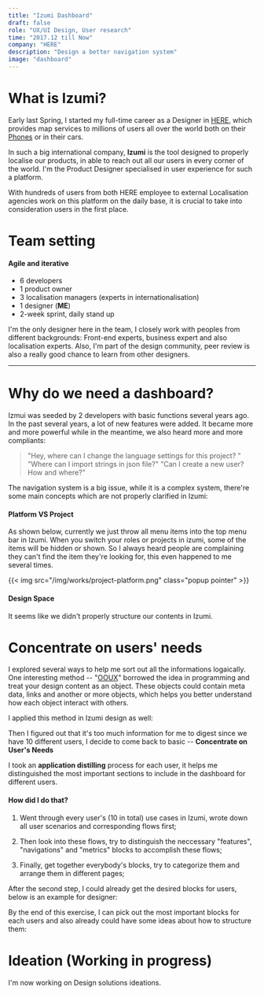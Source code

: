 ```yaml
---
title: "Izumi Dashboard"
draft: false
role: "UX/UI Design, User research"
time: "2017.12 till Now"
company: "HERE"
description: "Design a better navigation system"
image: "dashboard"
---
```


# What is Izumi?

Early last Spring, I started my full-time career as a Designer in [HERE](https://www.here.com/en), which provides map services to millions of users all over the world both on their [Phones](https://play.google.com/store/apps/details?id=com.here.app.maps&hl=en) or in their cars. 

In such a big international company, **Izumi** is the tool designed to properly localise our products, in able to reach out all our users in every corner of the world. I'm the Product Designer specialised in user experience for such a platform. 

With hundreds of users from both HERE employee to external Localisation agencies work on this platform on the daily base, it is crucial to take into consideration users in the first place.

# Team setting
#### Agile and iterative

- 6 developers 
- 1 product owner
- 3 localisation managers (experts in internationalisation)
- 1 designer (**ME**)
- 2-week sprint, daily stand up 

I'm the only designer here in the team, I closely work with peoples from different backgrounds: Front-end experts, business expert and also localisation experts. Also, I'm part of the design community, peer review is also a really good chance to learn from other designers.


----------

# Why do we need a dashboard?

Izmui was seeded by 2 developers with basic functions several years ago. In the past several years, a lot of new features were added. It became more and more powerful while in the meantime, we also heard more and more compliants:

> "Hey, where can I change the language settings for this project? "
> "Where can I import strings in json file?"
> "Can I create a new user? How and where?"

The navigation system is a big issue, while it is a complex system, there're some main concepts which are not properly clarified in Izumi:

#### Platform VS Project

As shown below, currently we just throw all menu items into the top menu bar in Izumi. When you switch your roles or projects in izumi, some of the items will be hidden or shown. So I always heard people are complaining they can't find the item they're looking for, this even happened to me several times.

{{< img src="/img/works/project-platform.png" class="popup pointer" >}}

#### Design Space

It seems like we didn't properly structure our contents in Izumi. 




# Concentrate on users' needs

I explored several ways to help me sort out all the informations logaically. One interesting method -- "[OOUX](https://alistapart.com/article/object-oriented-ux)" borrowed the idea in programming and treat your design content as an object. These objects could contain meta data, links and another or more objects, which helps you better understand how each object interact with others.

I applied this method in Izumi design as well:







Then I figured out that it's too much information for me to digest since we have 10 different users, I decide to come back to basic -- **Concentrate on User's Needs**

I took an **application distilling** process for each user, it helps me distinguished the most important sections to include in the dashboard for different users.

#### How did I do that?

1. Went through every user's (10 in total) use cases in Izumi, wrote down all user scenarios and corresponding flows first;

2. Then look into these flows, try to distinguish the neccessary "features", "navigations" and "metrics" blocks to accomplish these flows;

3. Finally, get together everybody's blocks, try to categorize them and arrange them in different pages; 

After the second step, I could already get the desired blocks for users, below is an example for designer: 

By the end of this exercise, I can pick out the most important blocks for each users and also already could have some ideas about how to structure them: 






# Ideation (Working in progress)

I'm now working on Design solutions ideations. 

